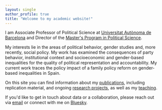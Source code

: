 ```yaml
---
layout: single
author_profile: true
title: "Welcome to my academic website!"
---
```


I am Associate Professor of Political Science at [Universitat Autònoma de Barcelona](https://www.uab.cat) and Director of the [Master's Program in Political Science](https://master-ciencia-politica.uab.cat/). 

My interests lie in the areas of political behavior, gender studies and, more recently, social policy. My work has examined the consequences of party behavior, institutional context and socioeconomic and gender-based inequalities for the quality of political representation and accountability. My current work traces the policy impact of a family policy reform on gender-based inequalities in Spain.

On this site you can find information about my [publications](/personal/publications/), including replication material, and ongoing [research projects](/personal/projects/), as well as my [teaching](/personal/teaching/).

If you'd like to get in touch about data or a collaboration, please reach out via [email](mailto:dani.marinova@uab.cat) or connect with me on [Bluesky](https://bsky.app/profile/petroleuse-sbd.bsky.social).
